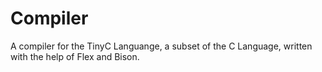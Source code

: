 # Compiler
A compiler for the TinyC Languange, a subset of the C Language, written with the help of Flex and Bison.

